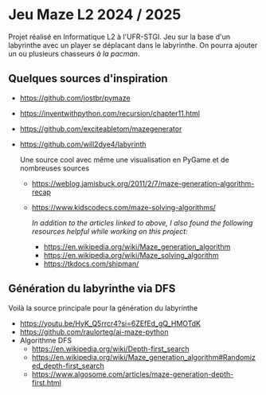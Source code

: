 # Jeu Maze L2 2024 / 2025

Projet réalisé en Informatique L2 à l'UFR-STGI. Jeu sur la base d'un labyrinthe avec un player se déplacant dans le labyrinthe. On pourra ajouter un ou plusieurs chasseurs *à la pacman*.

## Quelques sources d'inspiration

* https://github.com/jostbr/pymaze

* https://inventwithpython.com/recursion/chapter11.html

* https://github.com/exciteabletom/mazegenerator

* https://github.com/will2dye4/labyrinth

  Une source cool avec même une visualisation en PyGame et de nombreuses sources

  * https://weblog.jamisbuck.org/2011/2/7/maze-generation-algorithm-recap

  * https://www.kidscodecs.com/maze-solving-algorithms/

    *In addition to the articles linked to above, I also found the following resources helpful while working on this project:*

    * https://en.wikipedia.org/wiki/Maze_generation_algorithm
    * https://en.wikipedia.org/wiki/Maze_solving_algorithm
    * https://tkdocs.com/shipman/


## Génération du labyrinthe via DFS

Voilà la source principale pour la génération du labyrinthe

* https://youtu.be/HyK_Q5rrcr4?si=6ZEfEd_gQ_HMOTdK
* https://github.com/raulorteg/ai-maze-python
* Algorithme DFS
  * https://en.wikipedia.org/wiki/Depth-first_search
  * https://en.wikipedia.org/wiki/Maze_generation_algorithm#Randomized_depth-first_search
  * https://www.algosome.com/articles/maze-generation-depth-first.html
